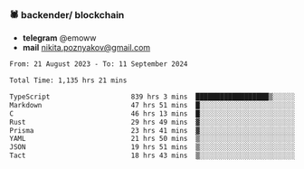 ### 🕷 backender/ blockchain
- **telegram** @emoww
- **mail** nikita.poznyakov@gmail.com

<!--START_SECTION:waka-->

```txt
From: 21 August 2023 - To: 11 September 2024

Total Time: 1,135 hrs 21 mins

TypeScript                    839 hrs 3 mins  ██████████████████▒░░░░░░   73.85 %
Markdown                      47 hrs 51 mins  █░░░░░░░░░░░░░░░░░░░░░░░░   04.21 %
C                             46 hrs 13 mins  █░░░░░░░░░░░░░░░░░░░░░░░░   04.07 %
Rust                          29 hrs 49 mins  ▓░░░░░░░░░░░░░░░░░░░░░░░░   02.62 %
Prisma                        23 hrs 41 mins  ▓░░░░░░░░░░░░░░░░░░░░░░░░   02.08 %
YAML                          21 hrs 50 mins  ▒░░░░░░░░░░░░░░░░░░░░░░░░   01.92 %
JSON                          19 hrs 51 mins  ▒░░░░░░░░░░░░░░░░░░░░░░░░   01.75 %
Tact                          18 hrs 43 mins  ▒░░░░░░░░░░░░░░░░░░░░░░░░   01.65 %
```

<!--END_SECTION:waka-->





